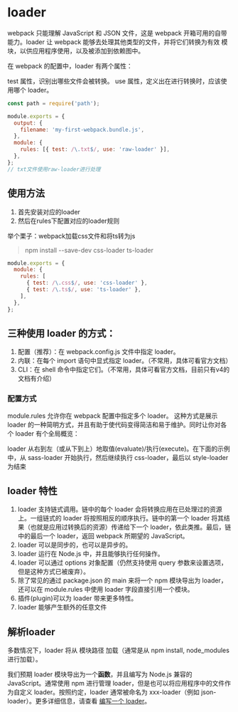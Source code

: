 # loader
webpack 只能理解 JavaScript 和 JSON 文件，这是 webpack 开箱可用的自带能力。loader 让 webpack 能够去处理其他类型的文件，并将它们转换为有效 模块，以供应用程序使用，以及被添加到依赖图中。

在 webpack 的配置中，loader 有两个属性：

test 属性，识别出哪些文件会被转换。
use 属性，定义出在进行转换时，应该使用哪个 loader。
```javascript
const path = require('path');

module.exports = {
  output: {
    filename: 'my-first-webpack.bundle.js',
  },
  module: {
    rules: [{ test: /\.txt$/, use: 'raw-loader' }],
  },
};
// txt文件使用raw-loader进行处理
```

## 使用方法
1. 首先安装对应的loader
2. 然后在rules下配置对应的loader规则

举个栗子：webpack加载css文件和将ts转为js
> npm install --save-dev css-loader ts-loader
```javascript
module.exports = {
  module: {
    rules: [
      { test: /\.css$/, use: 'css-loader' },
      { test: /\.ts$/, use: 'ts-loader' },
    ],
  },
};
```

## 三种使用 loader 的方式：
1. 配置（推荐）：在 webpack.config.js 文件中指定 loader。
2. 内联：在每个 import 语句中显式指定 loader。（不常用，具体可看官方文档）
3. CLI：在 shell 命令中指定它们。（不常用，具体可看官方文档，目前只有v4的文档有介绍）

### 配置方式
module.rules 允许你在 webpack 配置中指定多个 loader。 这种方式是展示 loader 的一种简明方式，并且有助于使代码变得简洁和易于维护。同时让你对各个 loader 有个全局概览：

loader 从右到左（或从下到上）地取值(evaluate)/执行(execute)。在下面的示例中，从 sass-loader 开始执行，然后继续执行 css-loader，最后以 style-loader 为结束


## loader 特性
1. loader 支持链式调用。链中的每个 loader 会将转换应用在已处理过的资源上。一组链式的 loader 将按照相反的顺序执行。链中的第一个 loader 将其结果（也就是应用过转换后的资源）传递给下一个 loader，依此类推。最后，链中的最后一个 loader，返回 webpack 所期望的 JavaScript。
2. loader 可以是同步的，也可以是异步的。
3. loader 运行在 Node.js 中，并且能够执行任何操作。
4. loader 可以通过 options 对象配置（仍然支持使用 query 参数来设置选项，但是这种方式已被废弃）。
5. 除了常见的通过 package.json 的 main 来将一个 npm 模块导出为 loader，还可以在 module.rules 中使用 loader 字段直接引用一个模块。
6. 插件(plugin)可以为 loader 带来更多特性。
7. loader 能够产生额外的任意文件

## 解析loader
多数情况下，loader 将从 模块路径 加载（通常是从 npm install, node_modules 进行加载）。

我们预期 loader 模块导出为一个**函数**，并且编写为 Node.js 兼容的 JavaScript。通常使用 npm 进行管理 loader，但是也可以将应用程序中的文件作为自定义 loader。按照约定，loader 通常被命名为 xxx-loader（例如 json-loader）。更多详细信息，请查看 [编写一个 loader](https://webpack.docschina.org/contribute/writing-a-loader/)。
